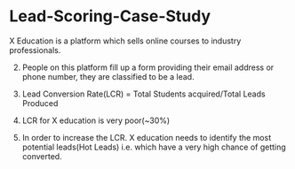 # Lead-Scoring-Case-Study
X Education is a platform which sells online courses to industry professionals. 

2. People on this platform fill up a form providing their email address or phone number, they are classified to be a lead.
 
3. Lead Conversion Rate(LCR) = Total Students acquired/Total Leads Produced 

4. LCR for X education is very poor(~30%)
 
5. In order to increase the LCR. X education needs to identify the most potential leads(Hot Leads) i.e. which have a very high chance of getting converted.
